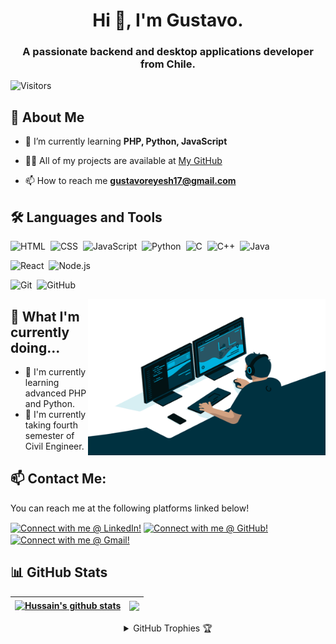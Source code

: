<h1 align="center">Hi 👋, I'm Gustavo.</h1>
<h3 align="center">A passionate backend and desktop applications developer from Chile.</h3>

<p align="left"> <img src="https://komarev.com/ghpvc/?username=gustavorh&label=Views&color=blue&style=plastic" alt="Visitors" /> </p>

## :book: About Me

- 🌱 I’m currently learning **PHP, Python, JavaScript**

- 👨‍💻 All of my projects are available at [My GitHub](https://github.com/gustavorh)

- 📫 How to reach me **gustavoreyesh17@gmail.com**

## 🛠️ Languages and Tools

![HTML](https://img.shields.io/badge/-HTML-05122A?style=flat&logo=HTML5)&nbsp;
![CSS](https://img.shields.io/badge/-CSS-05122A?style=flat&logo=CSS3&logoColor=1572B6)&nbsp;
![JavaScript](https://img.shields.io/badge/-JavaScript-05122A?style=flat&logo=javascript)&nbsp;
![Python](https://img.shields.io/badge/-Python-05122A?style=flat&logo=python)&nbsp;
![C](https://img.shields.io/badge/-C-05122A?style=flat&logo=c&logoColor=A8B9CC)&nbsp;
![C++](https://img.shields.io/badge/-C++-05122A?style=flat&logo=c%2B%2B&logoColor=A8B9CC)&nbsp;
![Java](https://img.shields.io/badge/-Java-05122A?style=flat&logo=Java&logoColor=FFA518)&nbsp;

![React](https://img.shields.io/badge/-React-05122A?style=flat&logo=react)&nbsp;
![Node.js](https://img.shields.io/badge/-Node.js-05122A?style=flat&logo=node.js)&nbsp;

![Git](https://img.shields.io/badge/-Git-05122A?style=flat&logo=git)&nbsp;
![GitHub](https://img.shields.io/badge/-GitHub-05122A?style=flat&logo=github)&nbsp;

<img align="right" alt="gif" src="https://raw.githubusercontent.com/gustavorh/gustavorh/main/img/coding.gif" width="380" height="250" />

## 🤔 What I'm currently doing...

- 🔭 I'm currently learning advanced PHP and Python.
- 🌱 I'm currently taking fourth semester of Civil Engineer.

## 📫 Contact Me:

You can reach me at the following platforms linked below!

[<img src="https://cdn.jsdelivr.net/npm/simple-icons@7.12.0/icons/linkedin.svg" height="40em" align="center" alt="Connect with me @ LinkedIn!" title="Connect with me @ LinkedIn!"/>](https://www.linkedin.com/in/greyesh/)
[<img src="https://cdn.jsdelivr.net/npm/simple-icons@7.12.0/icons/github.svg" height="40em" align="center" alt="Connect with me @ GitHub!" title="Connect with me @ GitHub!"/>](https://github.com/gustavorh)
[<img src="https://cdn.jsdelivr.net/npm/simple-icons@7.12.0/icons/gmail.svg" height="45em" align="center" alt="Connect with me @ Gmail!" title="Connect with me @ Gmail!"/>](mailto:gustavorh@dev.net)

## 📊 GitHub Stats

| <a href="https://github.com/gustavorh"><img align="center" src="https://github-readme-stats.vercel.app/api?username=gustavorh&show_icons=true&include_all_commits=true&count_private=true&theme=algolia" alt="Hussain's github stats" /></a> | <a href="https://github.com/gustavorh"><img align="center" src="https://github-readme-stats.vercel.app/api/top-langs/?username=gustavorh&langs_count=10&theme=algolia&layout=compact" /></a> |
| -------------------------------------------------------------------------------------------------------------------------------------------------------------------------------------------------------------------------------------------- | -------------------------------------------------------------------------------------------------------------------------------------------------------------------------------------------- |

<details align="center">
  <summary>GitHub Trophies 🏆</summary>
<p align="center">
  <a href="https://github.com/ryo-ma/github-profile-trophy" target="_blank">
    <img src="https://github-profile-trophy.vercel.app/?username=gustavorh&column=4&margin-w=5&margin-h=5&theme=darkhub"/>
  </a>
</p>
</details>
